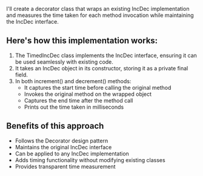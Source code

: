 I'll create a decorator class that wraps an existing IncDec implementation and measures the time taken for each method invocation while maintaining the IncDec interface.

## Here's how this implementation works:

1. The TimedIncDec class implements the IncDec interface, ensuring it can be used seamlessly with existing code.
2. It takes an IncDec object in its constructor, storing it as a private final field.
3. In both increment() and decrement() methods:
   * It captures the start time before calling the original method
   * Invokes the original method on the wrapped object
   * Captures the end time after the method call
   * Prints out the time taken in milliseconds

## Benefits of this approach

* Follows the Decorator design pattern
* Maintains the original IncDec interface
* Can be applied to any IncDec implementation
* Adds timing functionality without modifying existing classes
* Provides transparent time measurement